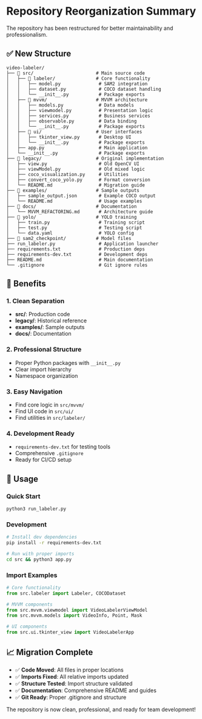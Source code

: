 # Repository Reorganization Summary

The repository has been restructured for better maintainability and professionalism.

## ✅ New Structure

```
video-labeler/
├── 📁 src/                       # Main source code
│   ├── 📁 labeler/               # Core functionality
│   │   ├── model.py              # SAM2 integration
│   │   ├── dataset.py            # COCO dataset handling
│   │   └── __init__.py           # Package exports
│   ├── 📁 mvvm/                  # MVVM architecture
│   │   ├── models.py             # Data models
│   │   ├── viewmodel.py          # Presentation logic
│   │   ├── services.py           # Business services
│   │   ├── observable.py         # Data binding
│   │   └── __init__.py           # Package exports
│   ├── 📁 ui/                    # User interfaces
│   │   ├── tkinter_view.py       # Desktop UI
│   │   └── __init__.py           # Package exports
│   ├── app.py                    # Main application
│   └── __init__.py               # Package exports
├── 📁 legacy/                    # Original implementation
│   ├── view.py                   # Old OpenCV UI
│   ├── viewModel.py              # Old mixed logic
│   ├── coco_visualization.py     # Utilities
│   ├── convert_coco_yolo.py      # Format conversion
│   └── README.md                 # Migration guide
├── 📁 examples/                  # Sample outputs
│   ├── sample_output.json        # Example COCO output
│   └── README.md                 # Usage examples
├── 📁 docs/                      # Documentation
│   └── MVVM_REFACTORING.md       # Architecture guide
├── 📁 yolo/                      # YOLO training
│   ├── train.py                  # Training script
│   ├── test.py                   # Testing script
│   └── data.yaml                 # YOLO config
├── 📁 sam2_checkpoint/           # Model files
├── run_labeler.py                # Application launcher
├── requirements.txt              # Production deps
├── requirements-dev.txt          # Development deps
├── README.md                     # Main documentation
└── .gitignore                    # Git ignore rules
```

## 🚀 Benefits

### 1. **Clean Separation**
- **src/**: Production code
- **legacy/**: Historical reference
- **examples/**: Sample outputs
- **docs/**: Documentation

### 2. **Professional Structure**
- Proper Python packages with `__init__.py`
- Clear import hierarchy
- Namespace organization

### 3. **Easy Navigation**
- Find core logic in `src/mvvm/`
- Find UI code in `src/ui/`
- Find utilities in `src/labeler/`

### 4. **Development Ready**
- `requirements-dev.txt` for testing tools
- Comprehensive `.gitignore`
- Ready for CI/CD setup

## 🎯 Usage

### Quick Start
```bash
python3 run_labeler.py
```

### Development
```bash
# Install dev dependencies
pip install -r requirements-dev.txt

# Run with proper imports
cd src && python3 app.py
```

### Import Examples
```python
# Core functionality
from src.labeler import Labeler, COCODataset

# MVVM components
from src.mvvm.viewmodel import VideoLabelerViewModel
from src.mvvm.models import VideoInfo, Point, Mask

# UI components
from src.ui.tkinter_view import VideoLabelerApp
```

## 📈 Migration Complete

- ✅ **Code Moved**: All files in proper locations
- ✅ **Imports Fixed**: All relative imports updated
- ✅ **Structure Tested**: Import structure validated
- ✅ **Documentation**: Comprehensive README and guides
- ✅ **Git Ready**: Proper .gitignore and structure

The repository is now clean, professional, and ready for team development!
